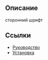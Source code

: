 ## Описание

сторонний шрифт

## Ссылки

* [Руководство](guide/ru/README.md)
* [Установка](guide/ru/install.md)
